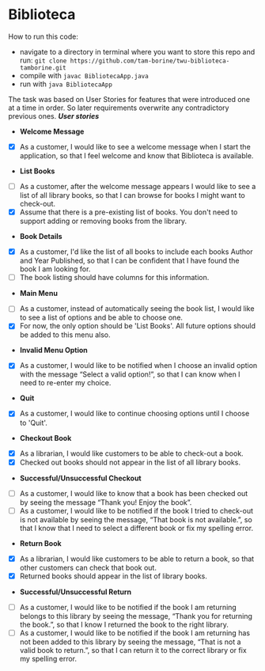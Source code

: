 Biblioteca
=================================================

How to run this code:
- navigate to a directory in terminal where you want to store this repo and run:
 `git clone https://github.com/tam-borine/twu-biblioteca-tamborine.git`
- compile with `javac BibliotecaApp.java`
- run with `java BibliotecaApp`

The task was based on User Stories for features that were introduced one at a time in order. So later requirements overwrite any contradictory previous ones.
*****User stories*****

* **Welcome Message**  
- [x] As a customer, I would like to see a welcome message when I start the application, so that I feel welcome and know that Biblioteca is available.
* **List Books** 
- [ ] As a customer, after the welcome message appears I would like to see a list of all library books, so that I can browse for books I might want to check-out. 
- [x] Assume that there is a pre-existing list of books. You don't need to support adding or removing books from the library.
* **Book Details** 
- [x] As a customer, I'd like the list of all books to include each books Author and Year Published, so that I can be confident that I have found the book I am looking for. 
- [ ] The book listing should have columns for this information.
* **Main Menu** 
- [ ] As a customer, instead of automatically seeing the book list, I would like to see a list of options and be able to choose one. 
- [x] For now, the only option should be 'List Books'. All future options should be added to this menu also.
* **Invalid Menu Option** 
- [x] As a customer, I would like to be notified when I choose an invalid option with the message “Select a valid option!”, so that I can know when I need to re-enter my choice.
* **Quit** 
- [x] As a customer, I would like to continue choosing options until I choose to 'Quit'.
* **Checkout Book** 
- [x] As a librarian, I would like customers to be able to check-out a book. 
- [x] Checked out books should not appear in the list of all library books.
* **Successful/Unsuccessful Checkout** 
- [ ] As a customer, I would like to know that a book has been checked out by seeing the message “Thank you! Enjoy the book”.
- [ ] As a customer, I would like to be notified if the book I tried to check-out is not available by seeing the message, “That book is not available.”, so that I know that I need to select a different book or fix my spelling error.
* **Return Book** 
- [x] As a librarian, I would like customers to be able to return a book, so that other customers can check that book out. 
- [x] Returned books should appear in the list of library books.
* **Successful/Unsuccessful Return** 
- [ ] As a customer, I would like to be notified if the book I am returning belongs to this library by seeing the message, “Thank you for returning the book.”, so that I know I returned the book to the right library.
- [ ] As a customer, I would like to be notified if the book I am returning has not been added to this library by seeing the message, “That is not a valid book to return.”, so that I can return it to the correct library or fix my spelling error.